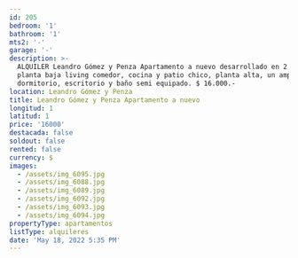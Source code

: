 ```yaml
---
id: 205
bedroom: '1'
bathroom: '1'
mts2: '-'
garage: '-'
description: >-
  ALQUILER Leandro Gómez y Penza Apartamento a nuevo desarrollado en 2 plantas,
  planta baja living comedor, cocina y patio chico, planta alta, un amplio
  dormitorio, escritorio y baño semi equipado. $ 16.000.-
location: Leandro Gómez y Penza
title: Leandro Gómez y Penza Apartamento a nuevo
longitud: 1
latitud: 1
price: '16000'
destacada: false
soldout: false
rented: false
currency: $
images:
  - /assets/img_6095.jpg
  - /assets/img_6088.jpg
  - /assets/img_6089.jpg
  - /assets/img_6092.jpg
  - /assets/img_6093.jpg
  - /assets/img_6094.jpg
propertyType: apartamentos
listType: alquileres
date: 'May 18, 2022 5:35 PM'
---
```


